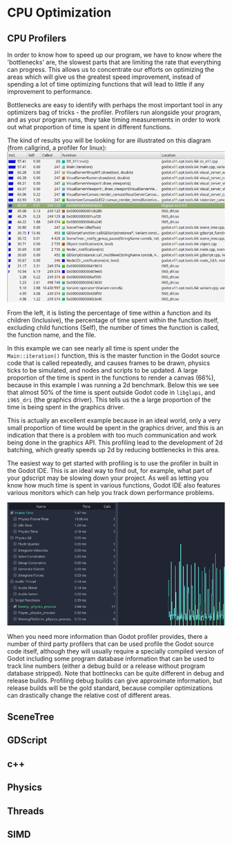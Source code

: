 # CPU Optimization

## CPU Profilers
In order to know how to speed up our program, we have to know where the 'bottlenecks' are, the slowest parts that are limiting the rate that everything can progress. This allows us to concentrate our efforts on optimizing the areas which will give us the greatest speed improvement, instead of spending a lot of time optimizing functions that will lead to little if any improvement to performance.

Bottlenecks are easy to identify with perhaps the most important tool in any optimizers bag of tricks - the profiler. Profilers run alongside your program, and as your program runs, they take timing measurements in order to work out what proportion of time is spent in different functions.

The kind of results you will be looking for are illustrated on this diagram (from callgrind, a profiler for linux):
![valgrind](images_cpu/valgrind.png)

From the left, it is listing the percentage of time within a function and its children (Inclusive), the percentage of time spent within the function itself, excluding child functions (Self), the number of times the function is called, the function name, and the file.

In this example we can see nearly all time is spent under the `Main::iteration()` function, this is the master function in the Godot source code that is called repeatedly, and causes frames to be drawn, physics ticks to be simulated, and nodes and scripts to be updated. A large proportion of the time is spent in the functions to render a canvas (66%), because in this example I was running a 2d benchmark. Below this we see that almost 50% of the time is spent outside Godot code in `libglapi`, and `i965_dri` (the graphics driver). This tells us the a large proportion of the time is being spent in the graphics driver.

This is actually an excellent example because in an ideal world, only a very small proportion of time would be spent in the graphics driver, and this is an indication that there is a problem with too much communication and work being done in the graphics API. This profiling lead to the development of 2d batching, which greatly speeds up 2d by reducing bottlenecks in this area.

The easiest way to get started with profiling is to use the profiler in built in the Godot IDE. This is an ideal way to find out, for example, what part of your gdscript may be slowing down your project. As well as letting you know how much time is spent in various functions, Godot IDE also features various monitors which can help you track down performance problems.

![godot profiler](images_cpu/godot_profiler.png)

When you need more information than Godot profiler provides, there a number of third party profilers that can be used profile the Godot source code itself, although they will usually require a specially compiled version of Godot including some program database information that can be used to track line numbers (either a debug build or a release without program database stripped). Note that bottlnecks can be quite different in debug and release builds. Profiling debug builds can give approximate information, but release builds will be the gold standard, because compiler optimizations can drastically change the relative cost of different areas.

## SceneTree

## GDScript

## c++

## Physics

## Threads

## SIMD


